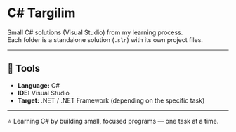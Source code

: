 # C# Targilim

Small C# solutions (Visual Studio) from my learning process.  
Each folder is a standalone solution (`.sln`) with its own project files.

---


## 🧰 Tools
- **Language:** C#
- **IDE:** Visual Studio
- **Target:** .NET / .NET Framework (depending on the specific task)

---



⭐ Learning C# by building small, focused programs — one task at a time.
